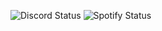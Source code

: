 <!--status-start-->
![Discord Status](https://img.shields.io/badge/Discord-online-brightgreen) ![Spotify Status](https://img.shields.io/badge/Listening%20to-Paint%20The%20Town%20Red%20by%20Doja%20Cat-1db954)
<!--status-end-->
